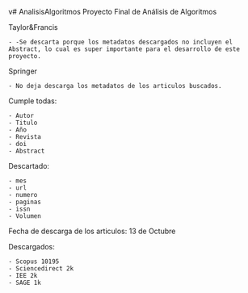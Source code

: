 v# AnalisisAlgoritmos
Proyecto Final de Análisis de Algoritmos

Taylor&Francis
````
- -Se descarta porque los metadatos descargados no incluyen el Abstract, lo cual es super importante para el desarrollo de este proyecto.
````

Springer
````
- No deja descarga los metadatos de los articulos buscados.
````

Cumple todas:
````
- Autor
- Titulo
- Año
- Revista
- doi
- Abstract
 ````

Descartado:
````
- mes
- url
- numero
- paginas
- issn
- Volumen
````

Fecha de descarga de los articulos: 13 de Octubre

Descargados:
````
- Scopus 10195
- Sciencedirect 2k
- IEE 2k
- SAGE 1k
````
